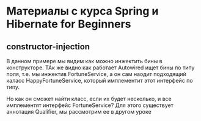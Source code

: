 # Материалы с курса  Spring и Hibernate for Beginners

## constructor-injection

В данном примере мы видим как можно инжектить бины в конструкторе.
ТАк же видно как работает Autowired ищет бины по типу поля, т.е. мы инжектив FortuneService, а 
он сам наодит подходящий каласс HappyFortuneService, который имплементит этот интерфейс по типу.

Но как он сможет найти класс, если их будет несколько, и все имплементят интерфейс FortuneService?
Для этого существует аннотация Qualifier, мы рассмотрим ее в другом уроке

